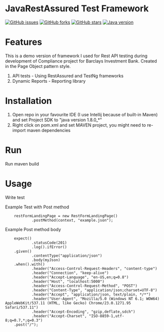 # JavaRestAssured Test Framework
[![GitHub issues](https://img.shields.io/github/issues/przemastro/java-rest-assured-framework)](https://github.com/przemastro/java-rest-assured-framework/issues)
[![GitHub forks](https://img.shields.io/github/forks/przemastro/java-rest-assured-framework)](https://github.com/przemastro/java-rest-assured-framework/network)
[![GitHub stars](https://img.shields.io/github/stars/przemastro/java-rest-assured-framework)](https://github.com/przemastro/java-rest-assured-framework/stargazers)
[![Java version](https://img.shields.io/badge/Java-1.8-%23b07219)](https://github.com/przemastro/java-rest-assured-framework)

# Features
This is a demo version of framework I used for Rest API testing during development of Compliance project for Barclays Investment Bank. 
Created in the Page Object pattern style. 

1. API tests - Using RestAssured and TestNg frameworks
2. Dynamic Reports - Reporting library


# Installation

1. Open repo in your favourite IDE (I use Intellij because of built-in Maven) and set Project SDK to "java version 1.8.0_*"
2. Right click on pom.xml and set MAVEN project, you might need to re-import maven dependencies

# Run

Run maven build

# Usage

Write test

Example Test with Post method

        restFormLandingPage = new RestFormLandingPage()
                .postMethod(context, "example.json");


Example Post method body

        expect()
                .statusCode(201)
                .log().ifError()
        .given()
                .contentType("application/json")
                .body(myJson)
        .when().with()
                .header("Access-Control-Request-Headers", "content-type")
                .header("Connection", "keep-alive")
                .header("Accept-Language", "en-US,en;q=0.8")
                .header("Host", "localhost:5000")
                .header("Access-Control-Request-Method", "POST")
                .header("Content-Type", "application/json;charset=UTF-8")
                .header("Accept", "application/json, text/plain, */*")
                .header("User-Agent", "Mozilla/5.0 (Windows NT 6.1; WOW64) AppleWebKit/537.11 (HTML, like Gecko) Chrome/23.0.1271.95 Safari/537.11")
                .header("Accept-Encoding", "gzip,deflate,sdch")
                .header("Accept-Charset", "ISO-8859-1,utf-8;q=0.7,*;q=0.3")
        .post("/");

